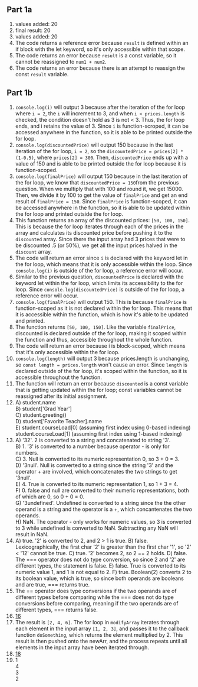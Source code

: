 ## Part 1a
1. values added: 20  
2. final result: 20  
3. values added: 20   
4. The code returns a reference error because ```result``` is defined within an if block with the let keyword, so it's only accessible within that scope.   
5. The code returns an error because ```result``` is a const variable, so it cannot be reassigned to ```num1 + num2```.
6. The code returns an error because there is an attempt to reassign the const ```result``` variable. 

## Part 1b
1. ```console.log(i)``` will output 3 because after the iteration of the for loop where ```i = 2```, the ```i``` will increment to 3, and when ```i < prices.length``` is checked, the condition doesn't hold as 3 is not < 3. Thus, the for loop ends, and i retains the value of 3. Since ```i``` is function-scroped, it can be accessed anywhere in the function, so it is able to be printed outside the for loop.
2. ```console.log(discountedPrice)``` will output 150 because in the last iteration of the for loop, ```i = 2```, so the ```discountedPrice = prices[2] * (1-0.5)```, where ```prices[2] = 300```. Then, ```discountedPrice``` ends up with a value of 150 and is able to be printed outside the for loop because it is function-scoped. 
3. ```console.log(finalPrice)``` will output 150 because in the last iteration of the for loop, we know that ```discountedPrice = 150```from the previous question. When we multiply that with 100 and round it, we get 15000. Then, we divide it by 100 to get the value of ```finalPrice``` and get an end result of  ```finalPrice = 150```. Since ```finalPrice``` is function-scoped, it can be accessed anywhere in the function, so it is able to be updated within the for loop and printed outside the for loop. 
4. This function returns an array of the discounted prices: ```[50, 100, 150]```. This is because the for loop iterates through each of the prices in the array and calculates its discounted price before pushing it to the ```discounted``` array. Since there the input array had 3 prices that were to be discounted .5 (or 50%), we get all the input prices halved in the ```discount``` array. 
5. The code will return an error since ```i``` is declared with the keyword let in the for loop, which means that it is only accessible within the loop. Since ```console.log(i)``` is outside of the for loop, a reference error will occur.
6. Similar to the previous question, ```discountedPrice``` is declared with the keyword let within the for loop, which limits its accessibility to the for loop. Since ```console.log(discountedPrice)``` is outside of the for loop, a reference error will occur.
7. ```console.log(finalPrice)``` will output 150. This is because ```finalPrice``` is function-scoped as it is not declared within the for loop. This means that it is accessible within the function, which is how it's able to be updated and printed. 
8. The function returns ```[50, 100, 150]```. Like the variable ```finalPrice```, discounted is declared outside of the for loop, making it scoped within the function and thus, accessible throughout the whole function.
9. The code will return an error because i is block-scoped, which means that it's only accessible within the for loop.
10. ```console.log(length)``` will output 3 because prices.length is unchanging, so  ```const length = prices.length``` won't cause an error. Since ```length``` is declared outside of the for loop, it's scoped within the function, so it is accessible throughout the function. 
11. The function will return an error because ```discounted``` is a const variable that is getting updated within the for loop; const variables cannot be reassigned after its initial assignment.
12. A) student.name   
    B) student['Grad Year']   
    C) student.greeting()   
    D) student['Favorite Teacher].name   
    E) student.courseLoad[0] (assuming first index using 0-based   indexing)   
       student.courseLoad[1] (assuming first index using 1-based
    indexing)   
13. A) '32'. 2 is converted to a string and concatenated to string '3'.   
    B) 1. '3' is converted to a number because operator - is only for numbers.   
    C) 3. Null is converted to its numeric representation 0, so 3 + 0 = 3.   
    D) '3null'. Null is converted to a string since the string '3' and the operator + are involved, which concatenates the two strings to get '3null'.   
    E) 4. True is converted to its numeric representation 1, so 1 + 3 = 4.   
    F) 0. false and null are converted to their numeric representations, both of which are 0, so 0 + 0 = 0.   
    G) '3undefined'. Undefined is converted to a string since the the other operand is a string and the operator is a +, which concantenates the two operands.   
    H) NaN. The operator - only works for numeric values, so 3 is converted to 3 while undefined is converted to NaN. Subtracting any NaN will result in NaN. 
14. A) true. '2' is converted to 2, and 2 > 1 is true. 
    B) false. Lexicographically, the first char '2' is greater than the first char '1', so '2' < '12' cannot be true. 
    C) true. '2' becomes 2, so 2 == 2 holds.
    D) false. The === operator does not do type conversion, so since 2 and '2' are different types, the statement is false.
    E) false. True is converted to its numeric value 1, and 1 is not equal to 2. 
    F) true. Boolean(2) converts 2 to its boolean value, which is true, so since both operands are booleans and are true, === returns true. 
15. The == operator does type conversions if the two operands are of different types before comparing while the === does not do type conversions before comparing, meaning if the two operands are of different types, === returns false.   
16. [16](part1b-question16.js)
17. The result is ```[2, 4, 6]```. The for loop in ```modifyArray``` iterates through each element in the input array ```[1, 2, 3]```, and passes it to the callback function ```doSomething```, which returns the element multiplied by 2. This result is then pushed onto the newArr, and the process repeats until all elements in the input array have been iterated through.
18. [18](part1b-question18.js)
19. 1    
    4   
    3   
    2  
